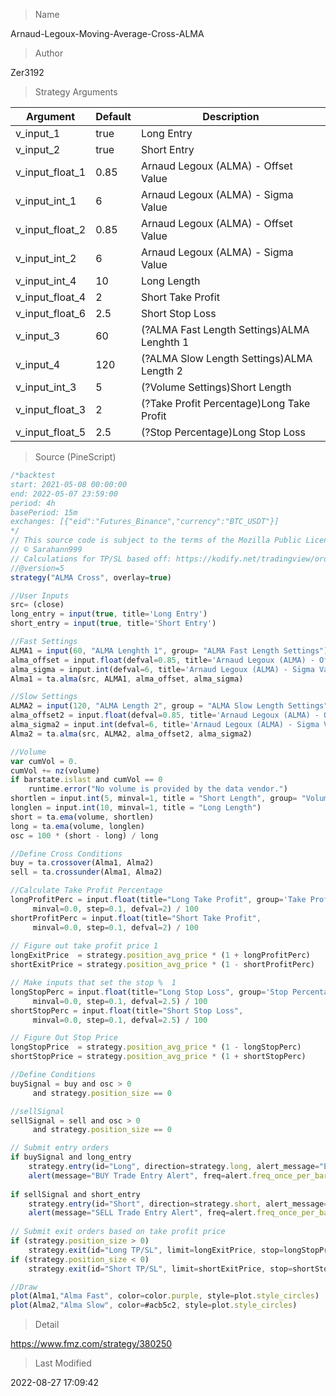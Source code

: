 
> Name

Arnaud-Legoux-Moving-Average-Cross-ALMA

> Author

Zer3192



> Strategy Arguments



|Argument|Default|Description|
|----|----|----|
|v_input_1|true|Long Entry|
|v_input_2|true|Short Entry|
|v_input_float_1|0.85|Arnaud Legoux (ALMA) - Offset Value|
|v_input_int_1|6|Arnaud Legoux (ALMA) - Sigma Value|
|v_input_float_2|0.85|Arnaud Legoux (ALMA) - Offset Value|
|v_input_int_2|6|Arnaud Legoux (ALMA) - Sigma Value|
|v_input_int_4|10|Long Length|
|v_input_float_4|2|Short Take Profit|
|v_input_float_6|2.5|Short Stop Loss|
|v_input_3|60|(?ALMA Fast Length Settings)ALMA Lenghth 1|
|v_input_4|120|(?ALMA Slow Length Settings)ALMA Length 2|
|v_input_int_3|5|(?Volume Settings)Short Length|
|v_input_float_3|2|(?Take Profit Percentage)Long Take Profit|
|v_input_float_5|2.5|(?Stop Percentage)Long Stop Loss|


> Source (PineScript)

``` javascript
/*backtest
start: 2021-05-08 00:00:00
end: 2022-05-07 23:59:00
period: 4h
basePeriod: 15m
exchanges: [{"eid":"Futures_Binance","currency":"BTC_USDT"}]
*/
// This source code is subject to the terms of the Mozilla Public License 2.0 at https://mozilla.org/MPL/2.0/
// © Sarahann999
// Calculations for TP/SL based off: https://kodify.net/tradingview/orders/percentage-profit/
//@version=5
strategy("ALMA Cross", overlay=true)

//User Inputs
src= (close)
long_entry = input(true, title='Long Entry')
short_entry = input(true, title='Short Entry')

//Fast Settings
ALMA1 = input(60, "ALMA Lenghth 1", group= "ALMA Fast Length Settings")
alma_offset = input.float(defval=0.85, title='Arnaud Legoux (ALMA) - Offset Value', minval=0, step=0.01)
alma_sigma = input.int(defval=6, title='Arnaud Legoux (ALMA) - Sigma Value', minval=0)
Alma1 = ta.alma(src, ALMA1, alma_offset, alma_sigma)

//Slow Settings
ALMA2 = input(120, "ALMA Length 2", group = "ALMA Slow Length Settings")
alma_offset2 = input.float(defval=0.85, title='Arnaud Legoux (ALMA) - Offset Value', minval=0, step=0.01)
alma_sigma2 = input.int(defval=6, title='Arnaud Legoux (ALMA) - Sigma Value', minval=0)
Alma2 = ta.alma(src, ALMA2, alma_offset2, alma_sigma2)

//Volume
var cumVol = 0.
cumVol += nz(volume)
if barstate.islast and cumVol == 0
    runtime.error("No volume is provided by the data vendor.")
shortlen = input.int(5, minval=1, title = "Short Length", group= "Volume Settings")
longlen = input.int(10, minval=1, title = "Long Length")
short = ta.ema(volume, shortlen)
long = ta.ema(volume, longlen)
osc = 100 * (short - long) / long

//Define Cross Conditions
buy = ta.crossover(Alma1, Alma2)
sell = ta.crossunder(Alma1, Alma2)

//Calculate Take Profit Percentage
longProfitPerc = input.float(title="Long Take Profit", group='Take Profit Percentage',
     minval=0.0, step=0.1, defval=2) / 100
shortProfitPerc = input.float(title="Short Take Profit",
     minval=0.0, step=0.1, defval=2) / 100
     
// Figure out take profit price 1
longExitPrice  = strategy.position_avg_price * (1 + longProfitPerc)
shortExitPrice = strategy.position_avg_price * (1 - shortProfitPerc)

// Make inputs that set the stop %  1
longStopPerc = input.float(title="Long Stop Loss", group='Stop Percentage',
     minval=0.0, step=0.1, defval=2.5) / 100
shortStopPerc = input.float(title="Short Stop Loss",
     minval=0.0, step=0.1, defval=2.5) / 100

// Figure Out Stop Price
longStopPrice  = strategy.position_avg_price * (1 - longStopPerc)
shortStopPrice = strategy.position_avg_price * (1 + shortStopPerc)

//Define Conditions
buySignal = buy and osc > 0
     and strategy.position_size == 0

//sellSignal 
sellSignal = sell and osc > 0
     and strategy.position_size == 0

// Submit entry orders
if buySignal and long_entry
    strategy.entry(id="Long", direction=strategy.long, alert_message="Enter Long")
    alert(message="BUY Trade Entry Alert", freq=alert.freq_once_per_bar)
    
if sellSignal and short_entry
    strategy.entry(id="Short", direction=strategy.short, alert_message="Enter Short")
    alert(message="SELL Trade Entry Alert", freq=alert.freq_once_per_bar)
    
// Submit exit orders based on take profit price
if (strategy.position_size > 0)
    strategy.exit(id="Long TP/SL", limit=longExitPrice, stop=longStopPrice, alert_message="Long Exit 1 at {{close}}")
if (strategy.position_size < 0)
    strategy.exit(id="Short TP/SL", limit=shortExitPrice, stop=shortStopPrice, alert_message="Short Exit 1 at {{close}}")

//Draw
plot(Alma1,"Alma Fast", color=color.purple, style=plot.style_circles)
plot(Alma2,"Alma Slow", color=#acb5c2, style=plot.style_circles)
```

> Detail

https://www.fmz.com/strategy/380250

> Last Modified

2022-08-27 17:09:42
